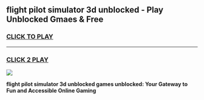 
## flight pilot simulator 3d unblocked - Play Unblocked Gmaes & Free
<h3>
<a href="https://news.freeplayer.one?title=flight_pilot_simulator_3d_unblocked&ref=16F">CLICK TO PLAY</a></h3>
<hr>

<h3>
<a href="https://news.freeplayer.one?title=flight_pilot_simulator_3d_unblocked&ref=16F">CLICK 2 PLAY</a>
  
</h3>

<a href="https://news.freeplayer.one?title=flight_pilot_simulator_3d_unblocked&ref=16F/"><img src="https://clearcache.store/games.png"></a>


**flight pilot simulator 3d unblocked games unblocked: Your Gateway to Fun and Accessible Online Gaming**
